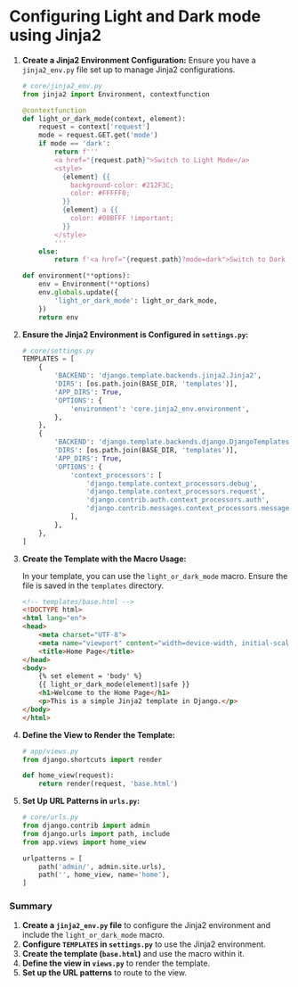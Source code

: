 # Configuring Light and Dark mode using Jinja2

1. **Create a Jinja2 Environment Configuration:**
   Ensure you have a `jinja2_env.py` file set up to manage Jinja2 configurations.

   ```python
   # core/jinja2_env.py
   from jinja2 import Environment, contextfunction

   @contextfunction
   def light_or_dark_mode(context, element):
       request = context['request']
       mode = request.GET.get('mode')
       if mode == 'dark':
           return f'''
           <a href="{request.path}">Switch to Light Mode</a>
           <style>
             {element} {{
               background-color: #212F3C;
               color: #FFFFF0;
             }}
             {element} a {{
               color: #00BFFF !important;
             }}
           </style>
           '''
       else:
           return f'<a href="{request.path}?mode=dark">Switch to Dark Mode</a>'

   def environment(**options):
       env = Environment(**options)
       env.globals.update({
           'light_or_dark_mode': light_or_dark_mode,
       })
       return env
   ```

2. **Ensure the Jinja2 Environment is Configured in `settings.py`:**

   ```python
   # core/settings.py
   TEMPLATES = [
       {
           'BACKEND': 'django.template.backends.jinja2.Jinja2',
           'DIRS': [os.path.join(BASE_DIR, 'templates')],
           'APP_DIRS': True,
           'OPTIONS': {
               'environment': 'core.jinja2_env.environment',
           },
       },
       {
           'BACKEND': 'django.template.backends.django.DjangoTemplates',
           'DIRS': [os.path.join(BASE_DIR, 'templates')],
           'APP_DIRS': True,
           'OPTIONS': {
               'context_processors': [
                   'django.template.context_processors.debug',
                   'django.template.context_processors.request',
                   'django.contrib.auth.context_processors.auth',
                   'django.contrib.messages.context_processors.messages',
               ],
           },
       },
   ]
   ```

3. **Create the Template with the Macro Usage:**

   In your template, you can use the `light_or_dark_mode` macro. Ensure the file is saved in the `templates` directory.

   ```html
   <!-- templates/base.html -->
   <!DOCTYPE html>
   <html lang="en">
   <head>
       <meta charset="UTF-8">
       <meta name="viewport" content="width=device-width, initial-scale=1.0">
       <title>Home Page</title>
   </head>
   <body>
       {% set element = 'body' %}
       {{ light_or_dark_mode(element)|safe }}
       <h1>Welcome to the Home Page</h1>
       <p>This is a simple Jinja2 template in Django.</p>
   </body>
   </html>
   ```

4. **Define the View to Render the Template:**

   ```python
   # app/views.py
   from django.shortcuts import render

   def home_view(request):
       return render(request, 'base.html')
   ```

5. **Set Up URL Patterns in `urls.py`:**

   ```python
   # core/urls.py
   from django.contrib import admin
   from django.urls import path, include
   from app.views import home_view

   urlpatterns = [
       path('admin/', admin.site.urls),
       path('', home_view, name='home'),
   ]
   ```

### Summary

1. **Create a `jinja2_env.py` file** to configure the Jinja2 environment and include the `light_or_dark_mode` macro.
2. **Configure `TEMPLATES` in `settings.py`** to use the Jinja2 environment.
3. **Create the template (`base.html`)** and use the macro within it.
4. **Define the view in `views.py`** to render the template.
5. **Set up the URL patterns** to route to the view.

